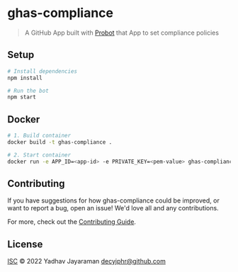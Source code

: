 # ghas-compliance

> A GitHub App built with [Probot](https://github.com/probot/probot) that App to set compliance policies

## Setup

```sh
# Install dependencies
npm install

# Run the bot
npm start
```

## Docker

```sh
# 1. Build container
docker build -t ghas-compliance .

# 2. Start container
docker run -e APP_ID=<app-id> -e PRIVATE_KEY=<pem-value> ghas-compliance
```

## Contributing

If you have suggestions for how ghas-compliance could be improved, or want to report a bug, open an issue! We'd love all and any contributions.

For more, check out the [Contributing Guide](CONTRIBUTING.md).

## License

[ISC](LICENSE) © 2022 Yadhav Jayaraman <decyjphr@github.com>
